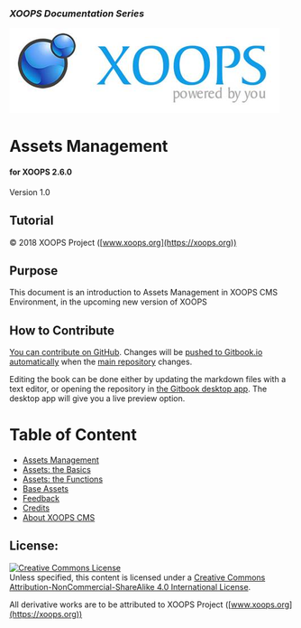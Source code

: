 ### _XOOPS Documentation Series_
![](en/assets/logoXoops.jpg)

# Assets Management
#### for XOOPS 2.6.0

Version 1.0      
## Tutorial

© 2018 XOOPS Project ([www.xoops.org](https://xoops.org))   

## Purpose 

This document is an introduction to Assets Management in XOOPS CMS Environment, in the upcoming new version of XOOPS

## How to Contribute

[You can contribute on GitHub](https://github.com/XoopsDocs/assetics). Changes will be [pushed to Gitbook.io automatically](https://www.gitbook.com/book/xoops/assetics/activity) when the [main repository](https://github.com/XoopsDocs/assetics) changes.

Editing the book can be done either by updating the markdown files with a text editor, or opening the repository in [the Gitbook desktop app](https://github.com/GitbookIO/editor/blob/master/README.md). The desktop app will give you a live preview option.



# Table of Content

* [Assets Management](en/book/1install.md)
* [Assets: the Basics](en/book/2administration.md)
* [Assets: the Functions](en/book/3preferences.md)
* [Base Assets](en/book/4operations.md)
* [Feedback](en/book/5userside.md)
* [Credits](en/book/9credits.md)
* [About XOOPS CMS](en/book/10aboutxoops.md)
 

## License:

<a rel="license" href="http://creativecommons.org/licenses/by-nc-sa/4.0/"><img alt="Creative Commons License" style="border-width:0" src="https://i.creativecommons.org/l/by-nc-sa/4.0/88x31.png" /></a><br />Unless specified, this content is licensed under a <a rel="license" href="http://creativecommons.org/licenses/by-nc-sa/4.0/">Creative Commons Attribution-NonCommercial-ShareAlike 4.0 International License</a>.

All derivative works are to be attributed to XOOPS Project ([www.xoops.org](https://xoops.org))
